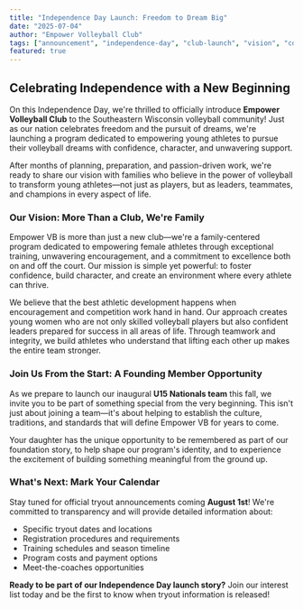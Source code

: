 ```yaml
---
title: "Independence Day Launch: Freedom to Dream Big"
date: "2025-07-04"
author: "Empower Volleyball Club"
tags: ["announcement", "independence-day", "club-launch", "vision", "community"]
featured: true
---
```


## Celebrating Independence with a New Beginning

On this Independence Day, we're thrilled to officially introduce **Empower Volleyball Club** to the Southeastern Wisconsin volleyball community! Just as our nation celebrates freedom and the pursuit of dreams, we're launching a program dedicated to empowering young athletes to pursue their volleyball dreams with confidence, character, and unwavering support.

After months of planning, preparation, and passion-driven work, we're ready to share our vision with families who believe in the power of volleyball to transform young athletes—not just as players, but as leaders, teammates, and champions in every aspect of life.

### Our Vision: More Than a Club, We're Family

Empower VB is more than just a new club—we're a family-centered program dedicated to empowering female athletes through exceptional training, unwavering encouragement, and a commitment to excellence both on and off the court. Our mission is simple yet powerful: to foster confidence, build character, and create an environment where every athlete can thrive.

We believe that the best athletic development happens when encouragement and competition work hand in hand. Our approach creates young women who are not only skilled volleyball players but also confident leaders prepared for success in all areas of life. Through teamwork and integrity, we build athletes who understand that lifting each other up makes the entire team stronger.

### Join Us From the Start: A Founding Member Opportunity

As we prepare to launch our inaugural **U15 Nationals team** this fall, we invite you to be part of something special from the very beginning. This isn't just about joining a team—it's about helping to establish the culture, traditions, and standards that will define Empower VB for years to come.

Your daughter has the unique opportunity to be remembered as part of our foundation story, to help shape our program's identity, and to experience the excitement of building something meaningful from the ground up.

### What's Next: Mark Your Calendar

Stay tuned for official tryout announcements coming **August 1st**! We're committed to transparency and will provide detailed information about:
- Specific tryout dates and locations
- Registration procedures and requirements
- Training schedules and season timeline
- Program costs and payment options
- Meet-the-coaches opportunities

**Ready to be part of our Independence Day launch story?** Join our interest list today and be the first to know when tryout information is released! 